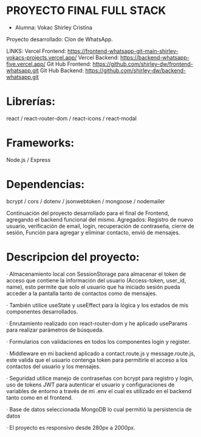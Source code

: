 # PROYECTO FINAL FULL STACK 

- Alumna: Vokac Shirley Cristina	


Proyecto desarrollado: Clon de WhatsApp. 

LINKS:
Vercel Frontend: https://frontend-whatsapp-git-main-shirley-vokacs-projects.vercel.app/
Vercel Backend: https://backend-whatsapp-five.vercel.app/
Git Hub Frontend: https://github.com/shirley-dw/frontend-whatsapp.git
Git Hub Backend: https://github.com/shirley-dw/backend-whatsapp.git

# Librerías:
react / react-router-dom / react-icons / react-modal 

# Frameworks:
Node.js / Express 

# Dependencias:
bcrypt / cors / dotenv / jsonwebtoken / mongoose / nodemailer

Continuación del proyecto desarrollado para el final de Frontend, agregando el backend funcional del mismo.
Agregados: Registro de nuevo usuario, verificación de email, login, recuperación de contraseña, cierre de sesión,
Función para agregar y eliminar contacto, envió de mensajes.

# Descripcion del proyecto:
· Almacenamiento local con SessionStorage para almacenar el token de acceso que contiene la información del usuario (Access-token, user_id, name), esto permite que solo el usuario que ha iniciado sesión pueda acceder a la pantalla tanto de contactos como de mensajes.

· También utilice useState y useEffect para la lógica y los estados de mis componentes desarrollados.

· Enrutamiento realizado con react-router-dom y he aplicado useParams para realizar parámetros de búsqueda.

· Formularios con validaciones en todos los componentes login y register.

· Middleware en mi backend aplicado a contact.route.js y message.route.js, este valida que el usuario contenga token para permitirle el 
  acceso a los contactos del usuario y los mensajes.

· Seguridad utilice manejo de contraseñas con bcrypt para registro y login, uso de tokens JWT para autenticar el usuario y      configuraciones de variables de entorno a través de mi .env el cual es utilizado en el backend tanto como en el frontend.

· Base de datos seleccionada MongoDB lo cual permitió la persistencia de datos

· El proyecto es responsivo desde 280px a 2000px.
